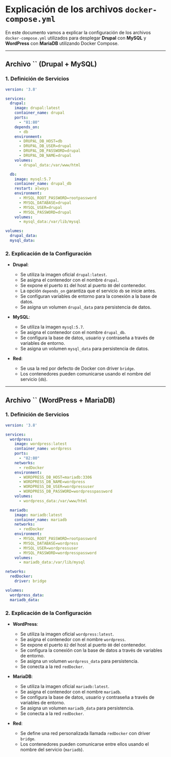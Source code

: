 # Explicación de los archivos `docker-compose.yml`

En este documento vamos a explicar la configuración de los archivos `docker-compose.yml` utilizados para desplegar **Drupal** con **MySQL** y **WordPress** con **MariaDB** utilizando Docker Compose.

---

## **Archivo **``** (Drupal + MySQL)**

### **1. Definición de Servicios**

```yaml
version: '3.8'

services:
  drupal:
    image: drupal:latest
    container_name: drupal
    ports:
      - "81:80"
    depends_on:
      - db
    environment:
      - DRUPAL_DB_HOST=db
      - DRUPAL_DB_USER=drupal
      - DRUPAL_DB_PASSWORD=drupal
      - DRUPAL_DB_NAME=drupal
    volumes:
      - drupal_data:/var/www/html

  db:
    image: mysql:5.7
    container_name: drupal_db
    restart: always
    environment:
      - MYSQL_ROOT_PASSWORD=rootpassword
      - MYSQL_DATABASE=drupal
      - MYSQL_USER=drupal
      - MYSQL_PASSWORD=drupal
    volumes:
      - mysql_data:/var/lib/mysql

volumes:
  drupal_data:
  mysql_data:
```

### **2. Explicación de la Configuración**

- **Drupal**:

  - Se utiliza la imagen oficial `drupal:latest`.
  - Se asigna el contenedor con el nombre `drupal`.
  - Se expone el puerto `81` del host al puerto `80` del contenedor.
  - La opción `depends_on` garantiza que el servicio `db` se inicie antes.
  - Se configuran variables de entorno para la conexión a la base de datos.
  - Se asigna un volumen `drupal_data` para persistencia de datos.

- **MySQL**:

  - Se utiliza la imagen `mysql:5.7`.
  - Se asigna el contenedor con el nombre `drupal_db`.
  - Se configura la base de datos, usuario y contraseña a través de variables de entorno.
  - Se asigna un volumen `mysql_data` para persistencia de datos.

- **Red**:

  - Se usa la red por defecto de Docker con driver `bridge`.
  - Los contenedores pueden comunicarse usando el nombre del servicio (`db`).

---

## **Archivo **``** (WordPress + MariaDB)**

### **1. Definición de Servicios**

```yaml
version: '3.8'

services:
  wordpress:
    image: wordpress:latest
    container_name: wordpress
    ports:
      - "82:80"
    networks:
      - redDocker
    environment:
      - WORDPRESS_DB_HOST=mariadb:3306
      - WORDPRESS_DB_NAME=wordpress
      - WORDPRESS_DB_USER=wordpressuser
      - WORDPRESS_DB_PASSWORD=wordpresspassword
    volumes:
      - wordpress_data:/var/www/html

  mariadb:
    image: mariadb:latest
    container_name: mariadb
    networks:
      - redDocker
    environment:
      - MYSQL_ROOT_PASSWORD=rootpassword
      - MYSQL_DATABASE=wordpress
      - MYSQL_USER=wordpressuser
      - MYSQL_PASSWORD=wordpresspassword
    volumes:
      - mariadb_data:/var/lib/mysql

networks:
  redDocker:
    driver: bridge

volumes:
  wordpress_data:
  mariadb_data:
```

### **2. Explicación de la Configuración**

- **WordPress**:

  - Se utiliza la imagen oficial `wordpress:latest`.
  - Se asigna el contenedor con el nombre `wordpress`.
  - Se expone el puerto `82` del host al puerto `80` del contenedor.
  - Se configura la conexión con la base de datos a través de variables de entorno.
  - Se asigna un volumen `wordpress_data` para persistencia.
  - Se conecta a la red `redDocker`.

- **MariaDB**:

  - Se utiliza la imagen oficial `mariadb:latest`.
  - Se asigna el contenedor con el nombre `mariadb`.
  - Se configura la base de datos, usuario y contraseña a través de variables de entorno.
  - Se asigna un volumen `mariadb_data` para persistencia.
  - Se conecta a la red `redDocker`.

- **Red**:

  - Se define una red personalizada llamada `redDocker` con driver `bridge`.
  - Los contenedores pueden comunicarse entre ellos usando el nombre del servicio (`mariadb`).



